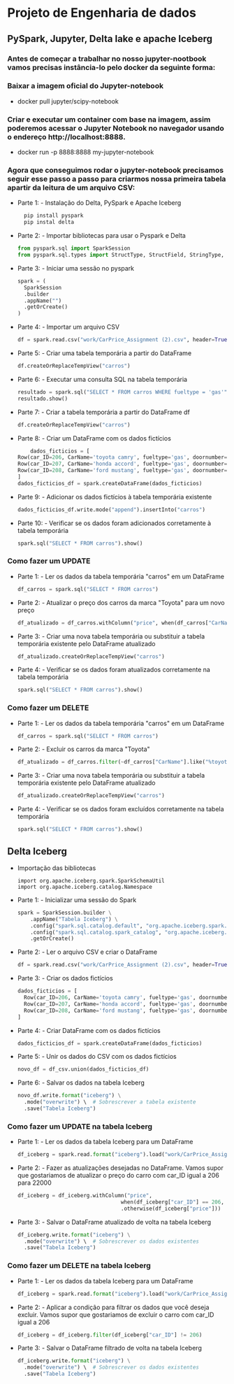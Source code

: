 # Projeto de Engenharia de dados

## PySpark, Jupyter, Delta lake e apache Iceberg

### Antes de começar a trabalhar no nosso jupyter-nootbook vamos precisas instância-lo pelo docker da seguinte forma:
### Baixar a imagem oficial do Jupyter-notebook
  - docker pull jupyter/scipy-notebook

### Criar e executar um container com base na imagem, assim poderemos acessar o Jupyter Notebook no navegador usando o endereço http://localhost:8888.
  - docker run -p 8888:8888 my-jupyter-notebook

### Agora que conseguimos rodar o jupyter-notebook precisamos seguir esse passo a passo para criarmos nossa primeira tabela apartir da leitura de um arquivo CSV:
- Parte 1: - Instalação do Delta, PySpark e Apache Iceberg
  ```python
    pip install pyspark
    pip instal delta 
  
- Parte 2: - Importar bibliotecas para usar o Pyspark e Delta
  ```python
  from pyspark.sql import SparkSession
  from pyspark.sql.types import StructType, StructField, StringType, FloatType

- Parte 3: - Iniciar uma sessão no pyspark
  ```python
  spark = ( 
    SparkSession
    .builder
    .appName("")
    .getOrCreate() 
  )

- Parte 4: - Importar um arquivo CSV
  ```python
  df = spark.read.csv("work/CarPrice_Assignment (2).csv", header=True, inferSchema=True)

- Parte 5: - Criar uma tabela temporária a partir do DataFrame
  ```python
  df.createOrReplaceTempView("carros")

- Parte 6: - Executar uma consulta SQL na tabela temporária
  ```python
  resultado = spark.sql("SELECT * FROM carros WHERE fueltype = 'gas'")
  resultado.show()

- Parte 7: - Criar a tabela temporária a partir do DataFrame df
  ```python
  df.createOrReplaceTempView("carros")

- Parte 8: - Criar um DataFrame com os dados fictícios
  ```python
      dados_ficticios = [
  Row(car_ID=206, CarName='toyota camry', fueltype='gas', doornumber='four', carbody='sedan', enginelocation='front', price=20000),
  Row(car_ID=207, CarName='honda accord', fueltype='gas', doornumber='two', carbody='convertible', enginelocation='front', price=25000),
  Row(car_ID=208, CarName='ford mustang', fueltype='gas', doornumber='two', carbody='hatchback', enginelocation='rear', price=30000),
  ]
  dados_ficticios_df = spark.createDataFrame(dados_ficticios)

- Parte 9: - Adicionar os dados fictícios à tabela temporária existente
  ```python
  dados_ficticios_df.write.mode("append").insertInto("carros")

- Parte 10: - Verificar se os dados foram adicionados corretamente à tabela temporária
  ```python
  spark.sql("SELECT * FROM carros").show()

### Como fazer um UPDATE
- Parte 1: - Ler os dados da tabela temporária "carros" em um DataFrame
  ```python
  df_carros = spark.sql("SELECT * FROM carros")

- Parte 2: - Atualizar o preço dos carros da marca "Toyota" para um novo preço
  ```python
  df_atualizado = df_carros.withColumn("price", when(df_carros["CarName"].like("%toyota%"), novo_preco_toyota).otherwise(df_carros["price"]))

- Parte 3: - Criar uma nova tabela temporária ou substituir a tabela temporária existente pelo DataFrame atualizado
  ```python
  df_atualizado.createOrReplaceTempView("carros")

- Parte 4: - Verificar se os dados foram atualizados corretamente na tabela temporária
  ```python
  spark.sql("SELECT * FROM carros").show()

### Como fazer um DELETE
- Parte 1: - Ler os dados da tabela temporária "carros" em um DataFrame
  ```python
  df_carros = spark.sql("SELECT * FROM carros")

- Parte 2: - Excluir os carros da marca "Toyota"
  ```python
  df_atualizado = df_carros.filter(~df_carros["CarName"].like("%toyota%"))

- Parte 3: - Criar uma nova tabela temporária ou substituir a tabela temporária existente pelo DataFrame atualizado
  ```python
  df_atualizado.createOrReplaceTempView("carros")

- Parte 4: - Verificar se os dados foram excluídos corretamente na tabela temporária
  ```python
  spark.sql("SELECT * FROM carros").show()

## Delta Iceberg
- Importação das bibliotecas
  ```
  import org.apache.iceberg.spark.SparkSchemaUtil
  import org.apache.iceberg.catalog.Namespace
  
- Parte 1: - Inicializar uma sessão do Spark
  ```python
  spark = SparkSession.builder \
      .appName("Tabela Iceberg") \
      .config("spark.sql.catalog.default", "org.apache.iceberg.spark.SparkCatalog") \
      .config("spark.sql.catalog.spark_catalog", "org.apache.iceberg.spark.SparkSessionCatalog") \
      .getOrCreate()

- Parte 2: - Ler o arquivo CSV e criar o DataFrame
  ```python
  df = spark.read.csv("work/CarPrice_Assignment (2).csv", header=True, inferSchema=True)

- Parte 3: - Criar os dados fictícios
  ```python
  dados_ficticios = [
    Row(car_ID=206, CarName='toyota camry', fueltype='gas', doornumber='four', carbody='sedan', enginelocation='front', price=20000),
    Row(car_ID=207, CarName='honda accord', fueltype='gas', doornumber='two', carbody='convertible', enginelocation='front', price=25000),
    Row(car_ID=208, CarName='ford mustang', fueltype='gas', doornumber='two', carbody='hatchback', enginelocation='rear', price=30000)
  ]

- Parte 4: - Criar DataFrame com os dados fictícios
  ```python
  dados_ficticios_df = spark.createDataFrame(dados_ficticios)

- Parte 5: - Unir os dados do CSV com os dados fictícios
  ```python
  novo_df = df_csv.union(dados_ficticios_df)

- Parte 6: - Salvar os dados na tabela Iceberg
  ```python
  novo_df.write.format("iceberg") \
    .mode("overwrite") \  # Sobrescrever a tabela existente
    .save("Tabela Iceberg")

### Como fazer um UPDATE na tabela Iceberg

- Parte 1: - Ler os dados da tabela Iceberg para um DataFrame
  ```python
  df_iceberg = spark.read.format("iceberg").load("work/CarPrice_Assignment (2).csv")

- Parte 2: - Fazer as atualizações desejadas no DataFrame. Vamos supor que gostariamos de atualizar o preço do carro com car_ID igual a 206 para 22000
  ```python
  df_iceberg = df_iceberg.withColumn("price", 
                                   when(df_iceberg["car_ID"] == 206, 22000)
                                   .otherwise(df_iceberg["price"]))

- Parte 3: - Salvar o DataFrame atualizado de volta na tabela Iceberg
  ```python
  df_iceberg.write.format("iceberg") \
    .mode("overwrite") \  # Sobrescrever os dados existentes
    .save("Tabela Iceberg")

### Como fazer um DELETE na tabela Iceberg

- Parte 1: - Ler os dados da tabela Iceberg para um DataFrame
  ```python
  df_iceberg = spark.read.format("iceberg").load("work/CarPrice_Assignment (2).csv")

- Parte 2: - Aplicar a condição para filtrar os dados que você deseja excluir. Vamos supor que gostariamos de excluir o carro com car_ID igual a 206
  ```python
  df_iceberg = df_iceberg.filter(df_iceberg["car_ID"] != 206)

- Parte 3: - Salvar o DataFrame filtrado de volta na tabela Iceberg
  ```python
  df_iceberg.write.format("iceberg") \
    .mode("overwrite") \  # Sobrescrever os dados existentes
    .save("Tabela Iceberg")


  
